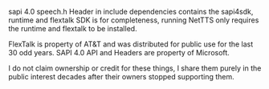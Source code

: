 sapi 4.0 speech.h Header in include
dependencies contains the sapi4sdk, runtime and flextalk
SDK is for completeness, running NetTTS only requires the runtime and flextalk to be installed.

FlexTalk is property of AT&T and was distributed for public use for the last 30 odd years.
SAPI 4.0 API and Headers are property of Microsoft.

I do not claim ownership or credit for these things, I share them purely in the public interest decades after their owners stopped supporting them.